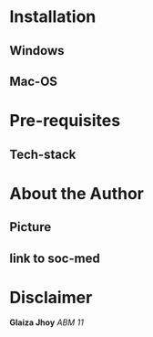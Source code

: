 # Installation
 ## Windows
 ## Mac-OS

# Pre-requisites
 ## Tech-stack

# About the Author
 ## Picture
 ## link to soc-med

# Disclaimer
 **Glaiza Jhoy**
  _ABM 11_
